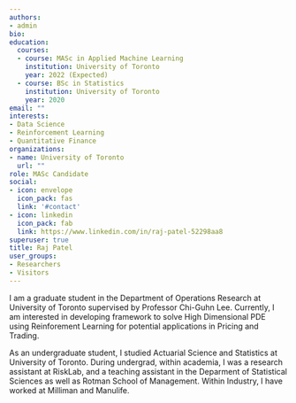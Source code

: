 ```yaml
---
authors:
- admin
bio: 
education:
  courses:
  - course: MASc in Applied Machine Learning
    institution: University of Toronto
    year: 2022 (Expected)
  - course: BSc in Statistics
    institution: University of Toronto
    year: 2020
email: ""
interests:
- Data Science
- Reinforcement Learning
- Quantitative Finance
organizations:
- name: University of Toronto
  url: ""
role: MASc Candidate
social:
- icon: envelope
  icon_pack: fas
  link: '#contact'
- icon: linkedin
  icon_pack: fab
  link: https://www.linkedin.com/in/raj-patel-52298aa8
superuser: true
title: Raj Patel
user_groups:
- Researchers
- Visitors
---
```


I am a graduate student in the Department of Operations Research at University of Toronto supervised by Professor Chi-Guhn Lee. Currently, I am interested in developing framework to solve High Dimensional PDE using Reinforement Learning for potential applications in Pricing and Trading.

As an undergraduate student, I studied Actuarial Science and Statistics at University of Toronto. During undergrad, within academia, I was a research assistant at RiskLab, and a teaching assistant in the Deparment of Statistical Sciences as well as Rotman School of Management. Within Industry, I have worked at Milliman and Manulife.

